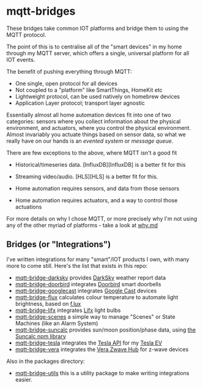 # mqtt-bridges

These bridges take common IOT platforms and bridge them to using the MQTT
protocol.

The point of this is to centralise all of the "smart devices" in my home
through my MQTT server, which offers a single, universal platform for all
IOT events.

The benefit of pushing everything through MQTT:

 - One single, open protocol for all devices
 - Not coupled to a "platform" like SmartThings, HomeKit etc
 - Lightweight protocol, can be used natively on homebrew devices
 - Application Layer protocol; transport layer agnostic

Essentially almost all home automation devices fit into one of two categories:
sensors where you collect information about the physical environment, and
actuators, where you control the physical environment. Almost invariably you
actuate things based on sensor data, so what we really have on our hands is an
_evented system_ or _message queue_.

There are few exceptions to the above, where MQTT isn't a good fit

  - Historical/timeseries data. [InfluxDB][InfluxDB] is a better fit for this
  - Streaming video/audio. [HLS][HLS] is a better fit for this.

 - Home automation requires sensors, and data from those sensors
 - Home automation requires actuators, and a way to control those actuations

For more details on why I chose MQTT, or more precisely why I'm not using any
of the other myriad of platforms - take a look at [why.md]

## Bridges (or "Integrations")

I've written integrations for many "smart"/IOT products I own, with many more
to come still. Here's the list that exists in this repo:


 - [mqtt-bridge-darksky](./packages/mqtt-bridge-darksky) provides [DarkSky](https://darksky.net/) weather report data
 - [mqtt-bridge-doorbird](./packages/mqtt-bridge-doorbird) integrates [Doorbird](https://www.doorbird.com) smart doorbells
 - [mqtt-bridge-googlecast](./packages/mqtt-bridge-googlecast) integrates [Google Cast](https://www.google.com/intl/en_us/chromecast/built-in/) devices
 - [mqtt-bridge-flux](./packages/mqtt-bridge-flux) calculates colour temperature to automate light brightness, based on [f.lux](https://justgetflux.com)
 - [mqtt-bridge-lifx](./packages/mqtt-bridge-lifx) integrates [Lifx](https://www.lifx.com) light bulbs
 - [mqtt-bridge-scenes](./packages/mqtt-bridge-scenes) a simple way to manage "Scenes" or State Machines (like an Alarm System)
 - [mqtt-bridge-suncalc](./packages/mqtt-bridge-suncalc) provides sun/moon position/phase data, using [the Suncalc npm library](https://www.npmjs.com/suncalc)
 - [mqtt-bridge-tesla](./packages/mqtt-bridge-tesla) integrates the [Tesla API](https://www.teslaapi.io) for my [Tesla EV](https://www.tesla.com)
 - [mqtt-bridge-vera](./packages/mqtt-bridge-vera) integrates the [Vera Zwave Hub](https://getvera.com) for z-wave devices

Also in the packages directory:

 - [mqtt-bridge-utils](./packages/mqtt-bridge-utils) this is a utility package to make writing integrations easier.

[why.md]: ./docs/why.md

